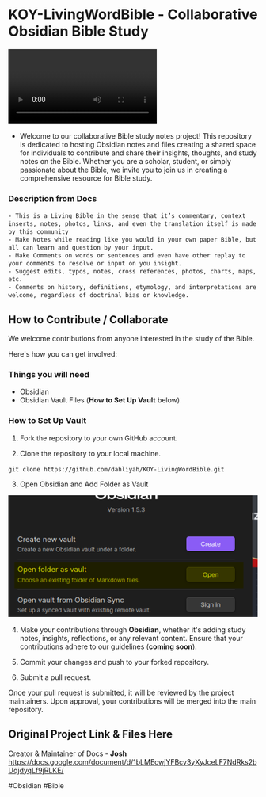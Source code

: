 # KOY-LivingWordBible - Collaborative Obsidian Bible Study

<video src="https://github.com/dahliyah/KOY-LivingWordBible/blob/main/koylwb.mp4" controls title="Title"></video>


- Welcome to our collaborative Bible study notes project! This repository is dedicated to hosting Obsidian notes and files creating a shared space for individuals to contribute and share their insights, thoughts, and study notes on the Bible. Whether you are a scholar, student, or simply passionate about the Bible, we invite you to join us in creating a comprehensive resource for Bible study.

### Description from Docs
```
- This is a Living Bible in the sense that it’s commentary, context inserts, notes, photos, links, and even the translation itself is made by this community
- Make Notes while reading like you would in your own paper Bible, but all can learn and question by your input.
- Make Comments on words or sentences and even have other replay to your comments to resolve or input on you insight.
- Suggest edits, typos, notes, cross references, photos, charts, maps, etc.
- Comments on history, definitions, etymology, and interpretations are welcome, regardless of doctrinal bias or knowledge.
```


## How to Contribute / Collaborate

We welcome contributions from anyone interested in the study of the Bible. 

Here's how you can get involved:

### Things you will need

- Obsidian
- Obsidian Vault Files (**How to Set Up Vault** below)



### How to Set Up Vault

1. Fork the repository to your own GitHub account.

2. Clone the repository to your local machine.

`git clone https://github.com/dahliyah/KOY-LivingWordBible.git`

3. Open Obsidian and Add Folder as Vault

![Alt text](image.png)

4. Make your contributions through **Obsidian**, whether it's adding study notes, insights, reflections, or any relevant content. Ensure that your contributions adhere to our guidelines (**coming soon**).



5. Commit your changes and push to your forked repository.



6. Submit a pull request.

Once your pull request is submitted, it will be reviewed by the project maintainers. Upon approval, your contributions will be merged into the main repository.









## Original Project Link & Files Here
Creator & Maintainer of Docs - **Josh**
https://docs.google.com/document/d/1bLMEcwjYFBcv3yXyJceLF7NdRks2bUqjdyqLf9jRLKE/



#Obsidian #Bible
